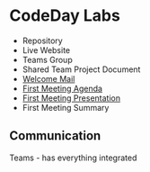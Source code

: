 # CodeDay Labs

- Repository
- Live Website
- Teams Group
- Shared Team Project Document
- [Welcome Mail](./welcome-mail.md)
- [First Meeting Agenda](./first-meeting-agenda.md)
- [First Meeting Presentation](./first-meeting-presentation.md)
- First Meeting Summary

## Communication

Teams - has everything integrated

